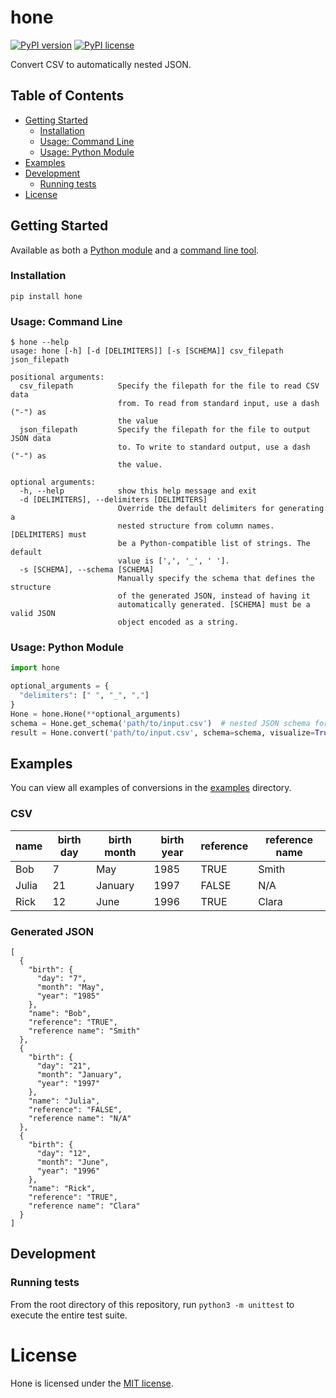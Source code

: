 # hone
[![PyPI version](https://badge.fury.io/py/hone.svg)](https://badge.fury.io/py/hone)
[![PyPI license](https://img.shields.io/pypi/l/hone.svg)](https://pypi.python.org/pypi/hone/)

Convert CSV to automatically nested JSON.

## Table of Contents
<!--ts-->
   + [Getting Started](#getting-started)
      + [Installation](#installation)
      + [Usage: Command Line](#usage-command-line)
      + [Usage: Python Module](#usage-python-module)
   + [Examples](#examples)
   + [Development](#development)
      + [Running tests](#running-tests)
   + [License](#license)
<!--te-->

## Getting Started
Available as both a [Python module](#usage-python-module) and a [command line tool](#usage-command-line).

### Installation
```
pip install hone
```

### Usage: Command Line
```shell
$ hone --help
usage: hone [-h] [-d [DELIMITERS]] [-s [SCHEMA]] csv_filepath json_filepath

positional arguments:
  csv_filepath          Specify the filepath for the file to read CSV data
                        from. To read from standard input, use a dash ("-") as
                        the value
  json_filepath         Specify the filepath for the file to output JSON data
                        to. To write to standard output, use a dash ("-") as
                        the value.

optional arguments:
  -h, --help            show this help message and exit
  -d [DELIMITERS], --delimiters [DELIMITERS]
                        Override the default delimiters for generating a
                        nested structure from column names. [DELIMITERS] must
                        be a Python-compatible list of strings. The default
                        value is [',', '_', ' '].
  -s [SCHEMA], --schema [SCHEMA]
                        Manually specify the schema that defines the structure
                        of the generated JSON, instead of having it
                        automatically generated. [SCHEMA] must be a valid JSON
                        object encoded as a string.
```

### Usage: Python Module
```python
import hone

optional_arguments = {
  "delimiters": [" ", "_", ","]
}
Hone = hone.Hone(**optional_arguments)
schema = Hone.get_schema('path/to/input.csv')  # nested JSON schema for input.csv
result = Hone.convert('path/to/input.csv', schema=schema, visualize=True)  # final structure, nested according to schema and pass true to visualize the graph of the schema
```

## Examples

You can view all examples of conversions in the [examples](/examples) directory.
### CSV
| name  | birth day | birth month | birth year | reference | reference name | 
|-------|-----------|-------------|------------|-----------|----------------| 
| Bob   | 7         | May         | 1985       | TRUE      | Smith          | 
| Julia | 21        | January     | 1997       | FALSE     | N/A            | 
| Rick  | 12        | June        | 1996       | TRUE      | Clara          | 
### Generated JSON
```
[
  {
    "birth": {
      "day": "7",
      "month": "May",
      "year": "1985"
    },
    "name": "Bob",
    "reference": "TRUE",
    "reference name": "Smith"
  },
  {
    "birth": {
      "day": "21",
      "month": "January",
      "year": "1997"
    },
    "name": "Julia",
    "reference": "FALSE",
    "reference name": "N/A"
  },
  {
    "birth": {
      "day": "12",
      "month": "June",
      "year": "1996"
    },
    "name": "Rick",
    "reference": "TRUE",
    "reference name": "Clara"
  }
]
```

## Development
### Running tests
From the root directory of this repository, run `python3 -m unittest` to execute the entire test suite.

# License
Hone is licensed under the [MIT license](LICENSE).

